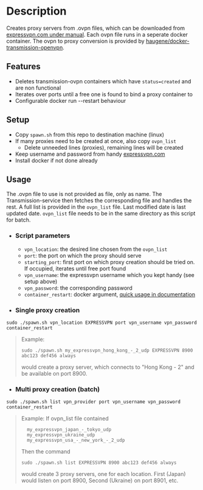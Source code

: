 # Description

Creates proxy servers from .ovpn files, which can be downloaded from [expressvpn.com under manual](https://www.expressvpn.com/setup#manual).
Each ovpn file runs in a seperate docker container. The ovpn to proxy conversion is provided by [haugene/docker-transmission-openvpn](https://github.com/haugene/docker-transmission-openvpn).

## Features

- Deletes transmission-ovpn containers which have `status=created` and are non functional
- Iterates over ports until a free one is found to bind a proxy container to
- Configurable docker run --restart behaviour

## Setup

- Copy `spawn.sh` from this repo to destination machine (linux)  
- If many proxies need to be created at once, also copy `ovpn_list`  
  - Delete unneeded lines (proxies), remaining lines will be created
- Keep username and password from handy [expressvpn.com](https://www.expressvpn.com/setup#manual)
- Install docker if not done already

## Usage

The .ovpn file to use is not provided as file, only as name. The Transmission-service then fetches the corresponding file and handles the rest. A full list is provided in the `ovpn_list` file. Last modified date is last updated date. `ovpn_list` file needs to be in the same directory as this script for batch.

- ### Script parameters

  - `vpn_location`: the desired line chosen from the `ovpn_list`
  - `port`: the port on which the proxy should serve
  - `starting_port`: first port on which proxy creation should be tried on. If occupied, iterates until free port found
  - `vpn_username`: the expressvpn username which you kept handy (see setup above)
  - `vpn_password`: the corresponding password
  - `container_restart`: docker argument, [quick usage in documentation](https://docs.docker.com/config/containers/start-containers-automatically/)

- ### Single proxy creation

```shell
sudo ./spawn.sh vpn_location EXPRESSVPN port vpn_username vpn_password container_restart
```

  > Example:
  >
  > ```shell
  > sudo ./spawn.sh my_expressvpn_hong_kong_-_2_udp EXPRESSVPN 8900 abc123 def456 always
  > ```
  >
  > would create a proxy server, which connects to "Hong Kong - 2" and be available on port 8900.

- ### Multi proxy creation (batch)  

```shell
sudo ./spawn.sh list vpn_provider port vpn_username vpn_password container_restart
```

  > Example:
  > If ovpn_list file contained
  >
  > ```text
  >   my_expressvpn_japan_-_tokyo_udp
  >   my_expressvpn_ukraine_udp
  >   my_expressvpn_usa_-_new_york_-_2_udp
  > ```
  >
  > Then the command
  >
  > ```shell
  > sudo ./spawn.sh list EXPRESSVPN 8900 abc123 def456 always
  > ```
  >
  > would create 3 proxy servers, one for each location. First (Japan) would listen on port 8900, Second (Ukraine) on port 8901, etc.
